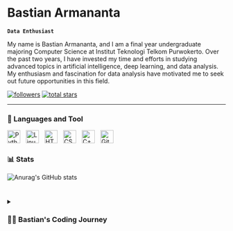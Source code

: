 # Bastian Armananta

**`Data Enthusiast`**

My name is Bastian Armananta, and I am a final year undergraduate majoring Computer Science at Institut Teknologi Telkom Purwokerto. Over the past two years, I have invested my time and efforts in studying advanced topics in artificial intelligence, deep learning, and data analysis. My enthusiasm and fascination for data analysis have motivated me to seek out future opportunities in this field.

<p align="left">
      <a href="https://github.com/bastianarmananta?tab=followers">
         <img alt="followers" title="Follow me on Github" src="https://custom-icon-badges.demolab.com/github/followers/bastianarmananta?color=236ad3&labelColor=1155ba&style=for-the-badge&logo=person-add&label=Follow&logoColor=white"/></a>
      <a href="https://github.com/bastianarmananta?tab=repositories&sort=stargazers">
         <img alt="total stars" title="Total stars on GitHub" src="https://custom-icon-badges.demolab.com/github/stars/bastianarmananta?color=55960c&style=for-the-badge&labelColor=488207&logo=star"/></a>
   </p>

---

### 🧰 Languages and Tool

<img align="left" alt="Python" width="30px" style="padding-right:10px;" src="https://cdn.jsdelivr.net/gh/devicons/devicon/icons/python/python-plain.svg" />
<img align="left" alt="Linux" width="30px" style="padding-right:10px;" src="https://cdn.jsdelivr.net/gh/devicons/devicon/icons/linux/linux-original.svg" />
<img align="left" alt="HTML" width="30px" style="padding-right:10px;" src="https://cdn.jsdelivr.net/gh/devicons/devicon/icons/html5/html5-plain.svg" />
<img align="left" alt="CSS" width="30px" style="padding-right:10px;" src="https://cdn.jsdelivr.net/gh/devicons/devicon/icons/css3/css3-plain.svg" />
<img align="left" alt="C++" width="30px" style="padding-right:10px;" src="https://cdn.jsdelivr.net/gh/devicons/devicon/icons/cplusplus/cplusplus-line.svg" />
<img align="left" alt="Git" width="30px" style="padding-right:10px;" src="https://cdn.jsdelivr.net/gh/devicons/devicon/icons/git/git-original.svg" />
<br />

#

### 📊 Stats

![Anurag's GitHub stats](https://github-readme-stats.vercel.app/api?username=bastianarmananta&show_icons=true&theme=github_dark)

#

<details>
 <summary><h3>👨‍💻 Bastian's Coding Journey</h3></summary>
I began my journey in programming at vocational high school, and quickly developed a passion for learning about the field. Although I initially taught myself to develop websites, my curiosity and ambition drove me towards mastering Python and pursuing a career in data scientist after graduation. Since then, I have devoted myself entirely to studying my skills in this area. However, I feel a renewed desire to challenge myself and pursue a dream of building my own app and creating a unique product. I am eager to embrace this discomfort and push myself to new heights in pursuit of this goal.

